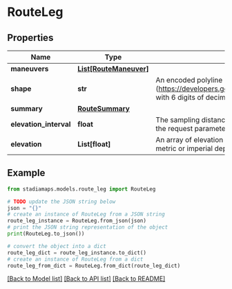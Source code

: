 # RouteLeg


## Properties

Name | Type | Description | Notes
------------ | ------------- | ------------- | -------------
**maneuvers** | [**List[RouteManeuver]**](RouteManeuver.md) |  | 
**shape** | **str** | An encoded polyline (https://developers.google.com/maps/documentation/utilities/polylinealgorithm) with 6 digits of decimal precision. | 
**summary** | [**RouteSummary**](RouteSummary.md) |  | 
**elevation_interval** | **float** | The sampling distance between elevation values along the route. This echoes the request parameter having the same name. | [optional] 
**elevation** | **List[float]** | An array of elevation values sampled every &#x60;elevation_interval&#x60;. Units are either metric or imperial depending on the value of &#x60;units&#x60;. | [optional] 

## Example

```python
from stadiamaps.models.route_leg import RouteLeg

# TODO update the JSON string below
json = "{}"
# create an instance of RouteLeg from a JSON string
route_leg_instance = RouteLeg.from_json(json)
# print the JSON string representation of the object
print(RouteLeg.to_json())

# convert the object into a dict
route_leg_dict = route_leg_instance.to_dict()
# create an instance of RouteLeg from a dict
route_leg_from_dict = RouteLeg.from_dict(route_leg_dict)
```
[[Back to Model list]](../README.md#documentation-for-models) [[Back to API list]](../README.md#documentation-for-api-endpoints) [[Back to README]](../README.md)


